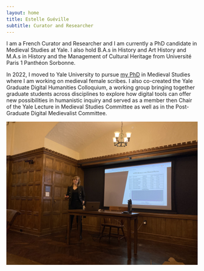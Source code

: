 ```yaml
---
layout: home
title: Estelle Guéville
subtitle: Curator and Researcher
---
```


I am a French Curator and Researcher and I am currently a PhD candidate in Medieval Studies at Yale. I also hold B.A.s in History and Art History and M.A.s in History and the Management of Cultural Heritage from Université Paris 1 Panthéon Sorbonne.  

In 2022, I moved to Yale University to pursue <a href="https://medieval.yale.edu/people/estelle-gu-ville">my PhD</a> in Medieval Studies where I am working on medieval female scribes. I also co-created the Yale Graduate Digital Humanities Colloquium, a working group bringing together graduate students across disciplines to explore how digital tools can offer new possibilities in humanistic inquiry and served as a member then Chair of the Yale Lecture in Medieval Studies Committee as well as in the Post-Graduate Digital Medievalist Committee.

<a href="/assets/img/medievallunch.jpg" data-lightbox="PBP" data-title="Paris Bible Project ©Serena Strecker">
  <img src="/assets/img/medievallunch.jpg" title="Paris Bible Project ©Serena Strecker">
</a>
